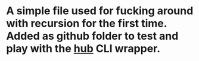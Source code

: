 # A simple file used for fucking around with recursion for the first time. Added as github folder to test and play with the [hub](https://hub.github.com) CLI wrapper.
